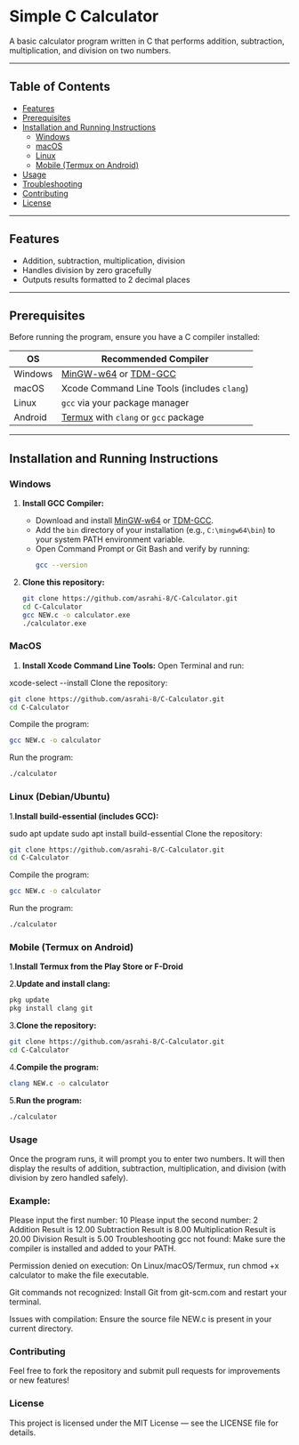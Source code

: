 # Simple C Calculator

A basic calculator program written in C that performs addition, subtraction, multiplication, and division on two numbers.

---

## Table of Contents

- [Features](#features)
- [Prerequisites](#prerequisites)
- [Installation and Running Instructions](#installation-and-running-instructions)
  - [Windows](#windows)
  - [macOS](#macos)
  - [Linux](#linux)
  - [Mobile (Termux on Android)](#mobile-termux-on-android)
- [Usage](#usage)
- [Troubleshooting](#troubleshooting)
- [Contributing](#contributing)
- [License](#license)

---

## Features

- Addition, subtraction, multiplication, division
- Handles division by zero gracefully
- Outputs results formatted to 2 decimal places

---

## Prerequisites

Before running the program, ensure you have a C compiler installed:

| OS         | Recommended Compiler                   |
|------------|--------------------------------------|
| Windows    | [MinGW-w64](https://winlibs.com/) or [TDM-GCC](https://jmeubank.github.io/tdm-gcc/) |
| macOS      | Xcode Command Line Tools (includes `clang`) |
| Linux      | `gcc` via your package manager       |
| Android    | [Termux](https://termux.com/) with `clang` or `gcc` package |

---

## Installation and Running Instructions

### Windows

1. **Install GCC Compiler:**

   - Download and install [MinGW-w64](https://winlibs.com/) or [TDM-GCC](https://jmeubank.github.io/tdm-gcc/).
   - Add the `bin` directory of your installation (e.g., `C:\mingw64\bin`) to your system PATH environment variable.
   - Open Command Prompt or Git Bash and verify by running:
     ```bash
     gcc --version
     ```

2. **Clone this repository:**
   ```bash
   git clone https://github.com/asrahi-8/C-Calculator.git
   cd C-Calculator
   gcc NEW.c -o calculator.exe
   ./calculator.exe
   ```
### MacOS
1. **Install Xcode Command Line Tools:**
Open Terminal and run:

xcode-select --install
Clone the repository:
```bash
git clone https://github.com/asrahi-8/C-Calculator.git
cd C-Calculator
```
Compile the program:
```bash
gcc NEW.c -o calculator
```

Run the program:
```bash
./calculator

```

### Linux (Debian/Ubuntu)
1.**Install build-essential (includes GCC):**

sudo apt update
sudo apt install build-essential
Clone the repository:
```bash
git clone https://github.com/asrahi-8/C-Calculator.git
cd C-Calculator
```
Compile the program:
```bash
gcc NEW.c -o calculator
```
Run the program:
```bash
./calculator

```
### Mobile (Termux on Android)
1.**Install Termux from the Play Store or F-Droid**

2.**Update and install clang:**
```bash
pkg update
pkg install clang git
```
3.**Clone the repository:**
```bash
git clone https://github.com/asrahi-8/C-Calculator.git
cd C-Calculator
```
4.**Compile the program:**
```bash
clang NEW.c -o calculator
```
5.**Run the program:**
```bash
./calculator
```
### Usage
Once the program runs, it will prompt you to enter two numbers. It will then display the results of addition, subtraction, multiplication, and division (with division by zero handled safely).

### Example:

Please input the first number: 10
Please input the second number: 2
Addition Result is 12.00
Subtraction Result is 8.00
Multiplication Result is 20.00
Division Result is 5.00
Troubleshooting
gcc not found: Make sure the compiler is installed and added to your PATH.

Permission denied on execution: On Linux/macOS/Termux, run chmod +x calculator to make the file executable.

Git commands not recognized: Install Git from git-scm.com and restart your terminal.

Issues with compilation: Ensure the source file NEW.c is present in your current directory.

### Contributing
Feel free to fork the repository and submit pull requests for improvements or new features!

### License
This project is licensed under the MIT License — see the LICENSE file for details.
